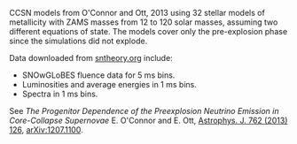 CCSN models from O'Connor and Ott, 2013 using 32 stellar models of metallicity with ZAMS masses from 12 to 120 solar masses, assuming two different equations of state. The models cover only the pre-explosion phase since the simulations did not explode.

Data downloaded from [sntheory.org](https://sntheory.org/M1prog) include:

* SNOwGLoBES fluence data for 5 ms bins.
* Luminosities and average energies in 1 ms bins.
* Spectra in 1 ms bins.

See *The Progenitor Dependence of the Preexplosion Neutrino Emission in Core-Collapse Supernovae* E. O'Connor and E. Ott, [Astrophys. J. 762 (2013) 126](https://iopscience.iop.org/article/10.1088/0004-637X/762/2/126), [arXiv:1207.1100](https://arxiv.org/abs/1207.1100).
